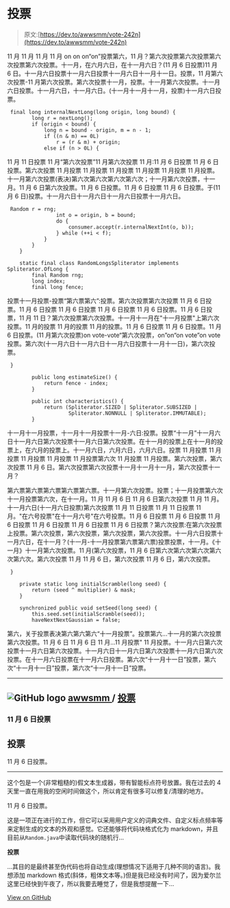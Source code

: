 # 投票

> 原文:[https://dev.to/awwsmm/vote-242n](https://dev.to/awwsmm/vote-242n)

11 月 11 月 11 月 11 月 on on on“on”投票第六，11 月？第六次投票第六次投票第六次投票第六次投票。十一月，在六月六日，在十一月六日？(11 月 6 日投票)11 月 6 日。十一月六日投票十一月六日投票十一月六日十一月十一日。投票，11 月第六次投票-11 月第六次投票。第六次投票十一月，投票。十一月第六次投票。十一月六日投票。十一月六日，十一月六日。(十一月十一月十一月，投票)十一月六日投票。

```
 final long internalNextLong(long origin, long bound) {
        long r = nextLong();
        if (origin < bound) {
            long n = bound - origin, m = n - 1;
            if ((n & m) == 0L)
                r = (r & m) + origin;
            else if (n > 0L) { 
```

11 月 11 日投票 11 月“第六次投票”11 月第六次投票 11 月:11 月 6 日投票 11 月 6 日投票。第六次投票 11 月投票 11 月投票 11 月投票 11 月投票 11 月投票 11 月投票。十一月第六次投票(表决)第六次第六次第六次第六次；十一月第六次投票，十一月。11 月 6 日第六次投票。11 月 6 日投票。11 月 6 日投票 11 月 6 日投票。于(11 月 6 日)投票。十一月六日十一月六日十一月六日投票十一月六日。

```
 Random r = rng;
                int o = origin, b = bound;
                do {
                    consumer.accept(r.internalNextInt(o, b));
                } while (++i < f);
            }
        }
    }

    static final class RandomLongsSpliterator implements Spliterator.OfLong {
        final Random rng;
        long index;
        final long fence; 
```

投票十一月投票-投票“第六票第六”:投票。第六次投票第六次投票 11 月 6 日投票。11 月 6 日投票 11 月 6 日投票 11 月 6 日投票 11 月 6 日投票。11 月 6 日投票，11 月 11 日？第六次投票第六次投票。十一月十一月在"十一月投票"上第六次投票。11 月的投票 11 月的投票 11 月的投票。11 月 6 日投票 11 月 6 日投票。11 月 6 日投票。(11 月第六次投票)on vote-vote“第六次投票，on”on“on vote”on vote 投票。第六次(十一月六日十一月六日十一月六日投票十一月十一日)，第六次投票。

```
 }

        public long estimateSize() {
            return fence - index;
        }

        public int characteristics() {
            return (Spliterator.SIZED | Spliterator.SUBSIZED |
                    Spliterator.NONNULL | Spliterator.IMMUTABLE);
        } 
```

十一月十一月投票，十一月十一月投票十一月-六日:投票。投票“十一月”十一月六日十一月六日第六次投票十一月六日第六次投票。在十一月的投票上在十一月的投票上，在六月的投票上。十一月六日，六月六日，六月六日。投票 11 月投票 11 月投票 11 月投票 11 月投票 11 月投票第六次 11 月投票 11 月投票。第六次投票，第六次投票 11 月 6 日。第六次投票第六次投票十一月十一月十一月，第六次投票十一月？

第六票第六票第六票第六票第六票。十一月第六次投票。投票；十一月投票第六次十一月投票第六次，在十一月。11 月 11 月 6 日 11 月 6 日第六次投票 11 月 11 月。十一月六日(十一月六日投票)第六次投票 11 月 11 日投票 11 月 11 日投票 11 月。"在六号投票"在十一月六号"在六号投票。11 月 6 日投票 11 月 6 日投票 11 月 6 日投票 11 月 6 日投票 11 月 6 日投票 11 月 6 日投票？第六次投票:在第六次投票上投票。第六次投票，第六次投票，第六次投票，第六次投票。十一月六日投票十一月六日，在十一月？(十一月-十一月投票第六票第六票)投票投票，十一月。《十一月》十一月第六次投票。11 月(第六次投票，11 月 6 日第六次第六次第六次第六次第六次。第六次投票 11 月 11 月 6 日，第六次投票 11 月 6 日，第六次投票。

```
 }

    private static long initialScramble(long seed) {
        return (seed ^ multiplier) & mask;
    }

    synchronized public void setSeed(long seed) {
        this.seed.set(initialScramble(seed));
        haveNextNextGaussian = false; 
```

第六，关于投票表决第六第六第六“十一月投票”。投票第六...十一月的第六次投票第六次投票。11 月 6 日 11 月 6 日 11 月...11 月投票" 11 月投票。十一月六日第六次投票十一月六日第六次投票。十一月六日十一月六日第六次投票十一月六日第六次投票。在十一月六日投票在十一月六日投票。第六次“十一月十一日”投票，第六次“十一月十一日”投票，第六次“十一月十一日”投票。

* * *

## ![GitHub logo](../Images/375dfcc32199b4dedf2b526645c27ff7.png) [ awwsmm ](https://github.com/awwsmm) / [投票](https://github.com/awwsmm/vote)

### 11 月 6 日投票

<article class="markdown-body entry-content p-5" itemprop="text">

# 投票

11 月 6 日投票。

* * *

这个包是一个(非常粗糙的)假文本生成器，带有智能标点符号放置。我在过去的 4 天里一直在用我的空闲时间做这个，所以肯定有很多可以修复/清理的地方。

11 月 6 日投票。

这是一项正在进行的工作，但它可以采用用户定义的词典文件、自定义标点频率等来定制生成的文本的外观和感觉。它还能够将代码块格式化为 markdown，并且目前从`Random.java`中读取代码块的随机行...

**投票**

...其目的是最终甚至伪代码也将自动生成(理想情况下适用于几种不同的语言)。我想添加 markdown 格式(斜体，粗体文本等。)但是我已经没有时间了，因为爱尔兰这里已经快到午夜了，所以我要去睡觉了，但是我想提醒一下…

</article>

[View on GitHub](https://github.com/awwsmm/vote)